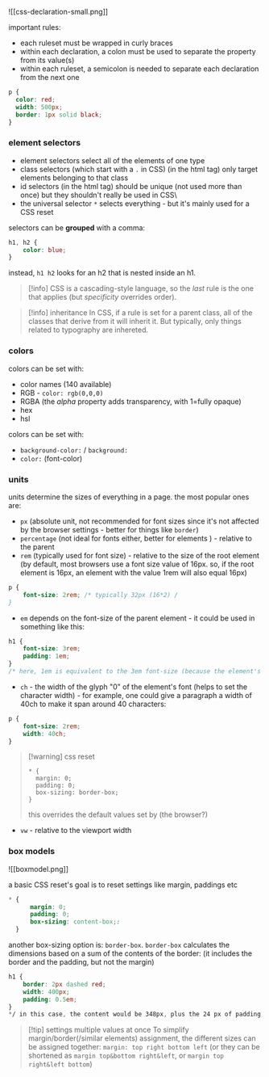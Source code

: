 ![[css-declaration-small.png]]

important rules:
- each ruleset must be wrapped in curly braces
- within each declaration, a colon must be used to separate the property from its value(s)
- within each ruleset, a semicolon is needed to separate each declaration from the next one

```CSS
p {
  color: red;
  width: 500px;
  border: 1px solid black;
}
```

### element selectors
- element selectors select all of the elements of  one type
- class selectors (which start with a `.` in CSS) (in the html tag) only target elements belonging to that class
- id selectors (in the html tag) should be unique (not used more than once) but they shouldn't really be used in CSS\
- the universal selector `*` selects everything - but it's mainly used for a CSS reset

selectors can be **grouped** with a comma:
```css
h1, h2 {
	color: blue;
}
```

instead, `h1 h2` looks for an h2 that is nested inside an h1.

> [!info] CSS is a cascading-style language, so the _last_ rule is the one that applies (but *specificity* overrides order).

>[!info] inheritance
>In CSS, if a rule is set for a parent class, all of the classes that derive from it will inherit it. But typically, only things related to typography are inhereted.

### colors
colors can be set with:
- color names (140 available)
- RGB - `color: rgb(0,0,0)`
- RGBA  (the *alpha* property adds transparency, with 1=fully opaque)
- hex
- hsl

colors can be set with:
- `background-color:` / `background:`
- `color:` (font-color)

### units
units determine the sizes of everything in a page.
the most popular ones are: 
- `px` (absolute unit, not recommended for font sizes since it's not affected by the browser settings - better for things like `border`) 
- `percentage` (not ideal for fonts either, better for elements ) - relative to the parent
- `rem` (typically used for font size) - relative to the size of the root element (by default, most browsers use a font size value of 16px. so, if the root element is 16px, an element with the value 1rem will also equal 16px)
```CSS
p {
	font-size: 2rem; /* typically 32px (16*2) /
}
```
- `em` depends on the font-size of the parent element - it could be used in something like this:
```CSS
h1 {
	font-size: 3rem;
	padding: 1em;
}
/* here, 1em is equivalent to the 3em font-size (because the element's size is 3em) /
```

- `ch` - the width of the glyph "0" of the element's font (helps to set the character width) - for example, one could give a paragraph a width of 40ch to make it span around 40 characters:
```CSS
p {
	font-size: 2rem;
	width: 40ch;
}
```

> [!warning] css reset
>```
> * {
> 	margin: 0;
> 	padding: 0;
> 	box-sizing: border-box;
> } 
>```
>this overrides the default values set by (the browser?)
>

- `vw` - relative to  the viewport width 

### box models
![[boxmodel.png]]

a basic CSS reset's goal is to reset settings like margin, paddings etc
```CSS
* {
	  margin: 0;
	  padding: 0;
	  box-sizing: content-box;:
  }
```

another box-sizing option is: `border-box`. `border-box` calculates the dimensions based on a sum of the contents of the border:
(it includes the border and the padding, but not the margin)
```CSS
h1 {
	border: 2px dashed red;
	width: 400px;
	padding: 0.5em;
}
*/ in this case, the content would be 348px, plus the 24 px of padding and 2px of border *
```

>[!tip] settings multiple values at once
> To simplify margin/border(/similar elements) assignment, the different sizes can be assigned together:
> 	`margin: top right bottom left` (or they can be shortened as `margin top&bottom right&left`, or `margin top right&left bottom`)

 